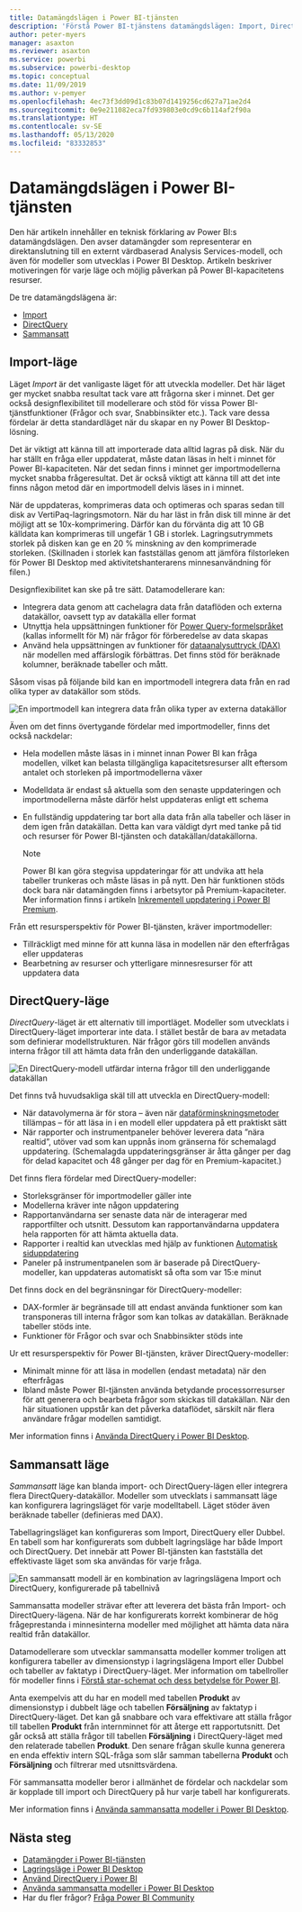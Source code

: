 ```yaml
---
title: Datamängdslägen i Power BI-tjänsten
description: 'Förstå Power BI-tjänstens datamängdslägen: Import, DirectQuery och Sammansatt.'
author: peter-myers
manager: asaxton
ms.reviewer: asaxton
ms.service: powerbi
ms.subservice: powerbi-desktop
ms.topic: conceptual
ms.date: 11/09/2019
ms.author: v-pemyer
ms.openlocfilehash: 4ec73f3dd09d1c83b07d1419256cd627a71ae2d4
ms.sourcegitcommit: 0e9e211082eca7fd939803e0cd9c6b114af2f90a
ms.translationtype: HT
ms.contentlocale: sv-SE
ms.lasthandoff: 05/13/2020
ms.locfileid: "83332853"
---
```

# <a name="dataset-modes-in-the-power-bi-service"></a>Datamängdslägen i Power BI-tjänsten

Den här artikeln innehåller en teknisk förklaring av Power BI:s datamängdslägen. Den avser datamängder som representerar en direktanslutning till en externt värdbaserad Analysis Services-modell, och även för modeller som utvecklas i Power BI Desktop. Artikeln beskriver motiveringen för varje läge och möjlig påverkan på Power BI-kapacitetens resurser.

De tre datamängdslägena är:

- [Import](#import-mode)
- [DirectQuery](#directquery-mode)
- [Sammansatt](#composite-mode)

## <a name="import-mode"></a>Import-läge

Läget _Import_ är det vanligaste läget för att utveckla modeller. Det här läget ger mycket snabba resultat tack vare att frågorna sker i minnet. Det ger också designflexibilitet till modellerare och stöd för vissa Power BI-tjänstfunktioner (Frågor och svar, Snabbinsikter etc.). Tack vare dessa fördelar är detta standardläget när du skapar en ny Power BI Desktop-lösning.

Det är viktigt att känna till att importerade data alltid lagras på disk. När du har ställt en fråga eller uppdaterat, måste datan läsas in helt i minnet för Power BI-kapaciteten. När det sedan finns i minnet ger importmodellerna mycket snabba frågeresultat. Det är också viktigt att känna till att det inte finns någon metod där en importmodell delvis läses in i minnet.

När de uppdateras, komprimeras data och optimeras och sparas sedan till disk av VertiPaq-lagringsmotorn. När du har läst in från disk till minne är det möjligt att se 10x-komprimering. Därför kan du förvänta dig att 10 GB källdata kan komprimeras till ungefär 1 GB i storlek. Lagringsutrymmets storlek på disken kan ge en 20 % minskning av den komprimerade storleken. (Skillnaden i storlek kan fastställas genom att jämföra filstorleken för Power BI Desktop med aktivitetshanterarens minnesanvändning för filen.)

Designflexibilitet kan ske på tre sätt. Datamodellerare kan:

- Integrera data genom att cachelagra data från dataflöden och externa datakällor, oavsett typ av datakälla eller format
- Utnyttja hela uppsättningen funktioner för [Power Query-formelspråket](/powerquery-m/) (kallas informellt för M) när frågor för förberedelse av data skapas
- Använd hela uppsättningen av funktioner för [dataanalysuttryck (DAX)](/dax/) när modellen med affärslogik förbättras. Det finns stöd för beräknade kolumner, beräknade tabeller och mått.

Såsom visas på följande bild kan en importmodell integrera data från en rad olika typer av datakällor som stöds.

![En importmodell kan integrera data från olika typer av externa datakällor](media/service-dataset-modes-understand/import-model.png)

Även om det finns övertygande fördelar med importmodeller, finns det också nackdelar:

- Hela modellen måste läsas in i minnet innan Power BI kan fråga modellen, vilket kan belasta tillgängliga kapacitetsresurser allt eftersom antalet och storleken på importmodellerna växer
- Modelldata är endast så aktuella som den senaste uppdateringen och importmodellerna måste därför helst uppdateras enligt ett schema
- En fullständig uppdatering tar bort alla data från alla tabeller och läser in dem igen från datakällan. Detta kan vara väldigt dyrt med tanke på tid och resurser för Power BI-tjänsten och datakällan/datakällorna.

    > [!NOTE]
    > Power BI kan göra stegvisa uppdateringar för att undvika att hela tabeller trunkeras och måste läsas in på nytt. Den här funktionen stöds dock bara när datamängden finns i arbetsytor på Premium-kapaciteter. Mer information finns i artikeln [Inkrementell uppdatering i Power BI Premium](../admin/service-premium-incremental-refresh.md).

Från ett resursperspektiv för Power BI-tjänsten, kräver importmodeller:

- Tillräckligt med minne för att kunna läsa in modellen när den efterfrågas eller uppdateras
- Bearbetning av resurser och ytterligare minnesresurser för att uppdatera data

## <a name="directquery-mode"></a>DirectQuery-läge

_DirectQuery_-läget är ett alternativ till importläget. Modeller som utvecklats i DirectQuery-läget importerar inte data. I stället består de bara av metadata som definierar modellstrukturen. När frågor görs till modellen används interna frågor till att hämta data från den underliggande datakällan.

![En DirectQuery-modell utfärdar interna frågor till den underliggande datakällan](media/service-dataset-modes-understand/direct-query-model.png)

Det finns två huvudsakliga skäl till att utveckla en DirectQuery-modell:

- När datavolymerna är för stora – även när [dataförminskningsmetoder](../guidance/import-modeling-data-reduction.md) tillämpas – för att läsa in i en modell eller uppdatera på ett praktiskt sätt
- När rapporter och instrumentpaneler behöver leverera data ”nära realtid”, utöver vad som kan uppnås inom gränserna för schemalagd uppdatering. (Schemalagda uppdateringsgränser är åtta gånger per dag för delad kapacitet och 48 gånger per dag för en Premium-kapacitet.)

Det finns flera fördelar med DirectQuery-modeller:

- Storleksgränser för importmodeller gäller inte
- Modellerna kräver inte någon uppdatering
- Rapportanvändarna ser senaste data när de interagerar med rapportfilter och utsnitt. Dessutom kan rapportanvändarna uppdatera hela rapporten för att hämta aktuella data.
- Rapporter i realtid kan utvecklas med hjälp av funktionen [Automatisk siduppdatering](../create-reports/desktop-automatic-page-refresh.md)
- Paneler på instrumentpanelen som är baserade på DirectQuery-modeller, kan uppdateras automatiskt så ofta som var 15:e minut

Det finns dock en del begränsningar för DirectQuery-modeller:

- DAX-formler är begränsade till att endast använda funktioner som kan transponeras till interna frågor som kan tolkas av datakällan. Beräknade tabeller stöds inte.
- Funktioner för Frågor och svar och Snabbinsikter stöds inte

Ur ett resursperspektiv för Power BI-tjänsten, kräver DirectQuery-modeller:

- Minimalt minne för att läsa in modellen (endast metadata) när den efterfrågas
- Ibland måste Power BI-tjänsten använda betydande processorresurser för att generera och bearbeta frågor som skickas till datakällan. När den här situationen uppstår kan det påverka dataflödet, särskilt när flera användare frågar modellen samtidigt.

Mer information finns i [Använda DirectQuery i Power BI Desktop](desktop-use-directquery.md).

## <a name="composite-mode"></a>Sammansatt läge

_Sammansatt_ läge kan blanda import- och DirectQuery-lägen eller integrera flera DirectQuery-datakällor. Modeller som utvecklats i sammansatt läge kan konfigurera lagringsläget för varje modelltabell. Läget stöder även beräknade tabeller (definieras med DAX).

Tabellagringsläget kan konfigureras som Import, DirectQuery eller Dubbel. En tabell som har konfigurerats som dubbelt lagringsläge har både Import och DirectQuery. Det innebär att Power BI-tjänsten kan fastställa det effektivaste läget som ska användas för varje fråga.

![En sammansatt modell är en kombination av lagringslägena Import och DirectQuery, konfigurerade på tabellnivå](media/service-dataset-modes-understand/composite-model.png)

Sammansatta modeller strävar efter att leverera det bästa från Import- och DirectQuery-lägena. När de har konfigurerats korrekt kombinerar de hög frågeprestanda i minnesinterna modeller med möjlighet att hämta data nära realtid från datakällor.

Datamodellerare som utvecklar sammansatta modeller kommer troligen att konfigurera tabeller av dimensionstyp i lagringslägena Import eller Dubbel och tabeller av faktatyp i DirectQuery-läget. Mer information om tabellroller för modeller finns i [Förstå star-schemat och dess betydelse för Power BI](../guidance/star-schema.md).

Anta exempelvis att du har en modell med tabellen **Produkt** av dimensionstyp i dubbelt läge och tabellen **Försäljning** av faktatyp i DirectQuery-läget. Det kan gå snabbare och vara effektivare att ställa frågor till tabellen **Produkt** från internminnet för att återge ett rapportutsnitt. Det går också att ställa frågor till tabellen **Försäljning** i DirectQuery-läget med den relaterade tabellen **Produkt**. Den senare frågan skulle kunna generera en enda effektiv intern SQL-fråga som slår samman tabellerna **Produkt** och **Försäljning** och filtrerar med utsnittsvärdena.

För sammansatta modeller beror i allmänhet de fördelar och nackdelar som är kopplade till import och DirectQuery på hur varje tabell har konfigurerats.

Mer information finns i [Använda sammansatta modeller i Power BI Desktop](../transform-model/desktop-composite-models.md).

## <a name="next-steps"></a>Nästa steg

- [Datamängder i Power BI-tjänsten](service-dataset-modes-understand.md)
- [Lagringsläge i Power BI Desktop](../transform-model/desktop-storage-mode.md)
- [Använd DirectQuery i Power BI](desktop-directquery-about.md)
- [Använda sammansatta modeller i Power BI Desktop](../transform-model/desktop-composite-models.md)
- Har du fler frågor? [Fråga Power BI Community](https://community.powerbi.com/)
